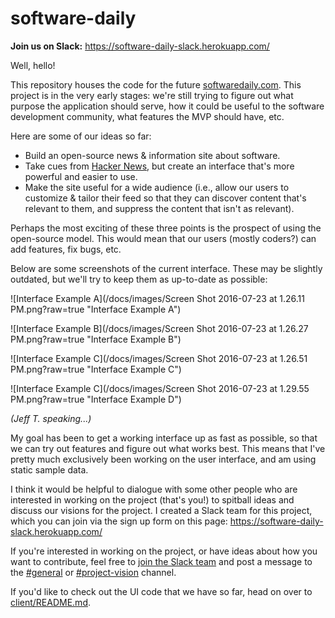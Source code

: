 # software-daily

**Join us on Slack:** https://software-daily-slack.herokuapp.com/

Well, hello!

This repository houses the code for the future [softwaredaily.com](http://softwaredaily.com). This project is in the very early stages: we're still trying to figure out what purpose the application should serve, how it could be useful to the software development community, what features the MVP should have, etc.

Here are some of our ideas so far:

- Build an open-source news & information site about software.
- Take cues from [Hacker News](https://news.ycombinator.com/), but create an interface that's more powerful and easier to use.
- Make the site useful for a wide audience (i.e., allow our users to customize & tailor their feed so that they can discover content that's relevant to them, and suppress the content that isn't as relevant).

Perhaps the most exciting of these three points is the prospect of using the open-source model. This would mean that our users (mostly coders?) can add features, fix bugs, etc.

Below are some screenshots of the current interface. These may be slightly outdated, but we'll try to keep them as up-to-date as possible:

![Interface Example A](/docs/images/Screen Shot 2016-07-23 at 1.26.11 PM.png?raw=true "Interface Example A")

![Interface Example B](/docs/images/Screen Shot 2016-07-23 at 1.26.27 PM.png?raw=true "Interface Example B")

![Interface Example C](/docs/images/Screen Shot 2016-07-23 at 1.26.51 PM.png?raw=true "Interface Example C")

![Interface Example C](/docs/images/Screen Shot 2016-07-23 at 1.29.55 PM.png?raw=true "Interface Example D")

*(Jeff T. speaking...)*

My goal has been to get a working interface up as fast as possible, so that we can try out features and figure out what works best. This means that I've pretty much exclusively been working on the user interface, and am using static sample data.

I think it would be helpful to dialogue with some other people who are interested in working on the project (that's you!) to spitball ideas and discuss our visions for the project. I created a Slack team for this project, which you can join via the sign up form on this page: https://software-daily-slack.herokuapp.com/

If you're interested in working on the project, or have ideas about how you want to contribute, feel free to [join the Slack team](https://software-daily-slack.herokuapp.com/) and post a message to the [#general](https://software-daily.slack.com/messages/general/) or [#project-vision](https://software-daily.slack.com/messages/project-vision/) channel.

If you'd like to check out the UI code that we have so far, head on over to [client/README.md](client/README.md).
